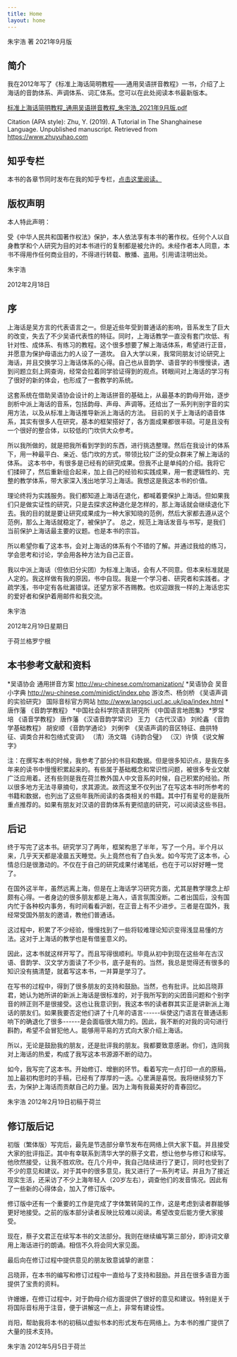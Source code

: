 ```yaml
---
title: Home
layout: home
---
```


朱宇浩 著
2021年9月版

## 简介

我在2012年写了《标准上海话简明教程——通用吴语拼音教程》一书，介绍了上海话的音韵体系、声调体系、词汇体系。您可以在此处阅读本书最新版本。

[标准上海话简明教程_通用吴语拼音教程_朱宇浩_2021年9月版.pdf](https://github.com/forFudan/shanghainese-tutorial/blob/main/%E6%A0%87%E5%87%86%E4%B8%8A%E6%B5%B7%E8%AF%9D%E7%AE%80%E6%98%8E%E6%95%99%E7%A8%8B_%E9%80%9A%E7%94%A8%E5%90%B4%E8%AF%AD%E6%8B%BC%E9%9F%B3%E6%95%99%E7%A8%8B_%E6%9C%B1%E5%AE%87%E6%B5%A9_2021%E5%B9%B49%E6%9C%88%E7%89%88.pdf)

Citation (APA style): Zhu, Y. (2019). A Tutorial in The Shanghainese Language. Unpublished manuscript. Retrieved from https://www.zhuyuhao.com

## 知乎专栏

本书的各章节同时发布在我的知乎专栏，[点击这里阅读。](https://www.zhihu.com/column/c_1621352649865043968)

## 版权声明

本人特此声明：

受《中华人民共和国著作权法》保护，本人依法享有本书的著作权。任何个人以自身教学和个人研究为目的对本书进行的复制都是被允许的。未经作者本人同意，本书不得用作任何商业目的，不得进行转载、散播、盗用。引用请注明出处。

朱宇浩

2012年2月18日

## 序

上海话是吴方言的代表语言之一。但是近些年受到普通话的影响，音系发生了巨大的改变，失去了不少吴语代表性的特征。同时，上海话教学一直没有套门坎低、有针对性、成体系、有练习的教程。这个很多想要了解上海话体系，希望进行正音，并愿意为保护母语出力的人设了一道坎。
自入大学以来，我常同朋友讨论研究上海话，并且交换学习上海话体系的心得。自己也从音韵学、语音学的书慢慢读，遇到问题立刻上网查询，经常会拉着同学验证得到的观点。转眼间对上海话的学习有了很好的新的体会，也形成了一套教学的系统。

这套系统在借助吴语协会设计的上海话拼音的基础上，从最基本的韵母开始，逐步剖析中派上海话的音系，包括韵母、声母、声调等。还给出了一系列判别字音的实用方法，以及从标准上海话推导新派上海话的方法。
目前的关于上海话的语音体系，其实有很多人在研究，基本的框架搭好了，各方面成果都很丰硕。可是且没有一个很好的整合体，以较低的门坎供大众参考。

所以我所做的，就是把我所看到学到的东西，进行挑选整理。然后在我设计的体系下，用一种最平白、亲近、低门坎的方式，带领比较广泛的受众群来了解上海话的体系。
这本书中，有很多是已经有的研究成果。但我不止是单纯的介绍。我将它们揉碎了，然后重新组合起来，加上自己的经验和实践成果，用一套逻辑性的、完整的教学体系，带大家深入浅出地学习上海话。我想这是我这本书的价值。

理论终将为实践服务。我们都知道上海话在退化，都喊着要保护上海话。但如果我们只是做实证性的研究，只是去探求这种退化是怎样的，那上海话就会继续退化下去。我的目的就是要让研究成果成为一种大家知晓的范例，然后大家都去遵从这个范例，那么上海话就稳定了，被保护了。
总之，规范上海话发音与书写，是我们当前保护上海话最主要的议题。也是本书的宗旨。

所以希望你看了这本书，会对上海话的体系有个不错的了解。并通过我给的练习，学会思考和讨论，学会用各种方法为自己正音。

我以中派上海话（但依旧分尖团）为标准上海话，会有人不同意。但本来标准就是人定的。我这样做有我的原因，书中自现。我是一个学习者、研究者和实践者。才疏学浅，书中定有各纰漏错误。还望方家不吝赐教。也欢迎跟我一样的上海话忠实的爱好者和保护着用邮件和我交流。

朱宇浩

2012年2月19日星期日

于荷兰格罗宁根

## 本书参考文献和资料

*吴语协会 通用拼音方案 http://wu-chinese.com/romanization/
*吴语协会 吴音小字典 http://wu-chinese.com/minidict/index.php
游汝杰、杨剑桥 《吴语声调的实验研究》
国际音标官方网站 http://www.langsci.ucl.ac.uk/ipa/index.html
*唐作藩 《音韵学教程》
*中国社会科学院语言研究所 《中国语言地图集》
*罗常培 《语音学教程》
唐作藩 《汉语音韵学常识》
王力 《古代汉语》
刘纶鑫 《音韵学基础教程》
胡安顺 《音韵学通论》
刘俐李 《吴语声调的音区特征、曲拱特征、调类合并和包络式变调》
（清）汤文璐 《诗韵合璧》
（汉）许慎 《说文解字》

注：在撰写本书的时候，我参考了部分的书目和数据。但是很多知识点，是我在多年来的读书中慢慢积累起来的。有些属于基础概念和常识性问题，被很多专业文献广泛应用着。还有些则是我在荷兰教外国人中文音系的时候，自己积累的经验。所以很多地方无法寻章摘句，求其源流。故而这里不仅列出了在写这本书时所参考的书籍和数据，也列出了这些年我所阅读的各类相关的书籍。其中打有星号的是我所重点推荐的。如果有朋友对汉语的音韵体系有更彻底的研究，可以阅读这些书目。

## 后记

终于写完了这本书。研究学习了两年，框架构思了半年，写了一个月。半个月以来，几乎天天都是凌晨五天睡觉。头上竟然也有了白头发。如今写完了这本书，心情总归是很激动的。不仅在于自己的研究成果付诸笔纸，也在于可以好好睡一觉了。

在国外这半年，虽然远离上海，但是在上海话学习研究方面，尤其是教学理念上却颇有心得。一者身边的很多朋友都是上海人，语言氛围没断。二者出国后，没有国内忙于各种校内事务，有时间看看沪剧，在正音上有不少进步。三者是在国外，我经常受国外朋友的邀请，教他们普通话。

这过程中，积累了不少经验，慢慢找到了一些将较难理论知识变得浅显易懂的方法。这对于上海话的教学也是有借鉴意义的。

因此，这本书就这样开写了。而且写得很顺利。毕竟从初中到现在这些年在古汉语、音韵学、汉文学方面读了不少书，底子是有的。当然，我总是觉得还有很多的知识没有搞清楚，就着写这本书，一并算是学习了。

在写书的过程中，得到了很多朋友的支持和鼓励。当然，也有批评。比如吕晓菲君，她认为她所讲的新派上海话是很标准的，对于我所写到的尖团音问题和个别字音的辨正则不是很接受。这也让我意识到，我这本书的读者群其实正是讲新派上海话的朋友们。如果我要否定他们讲了十几年的语言------纵使这门语言在普通话影响下的确退化了很多------是会面临很大阻力的。因此，我不断的对我的词句进行斟酌，希望不会冒犯他人。能够用平易的方式向大家介绍上海话。

所以，无论是鼓励我的朋友，还是批评我的朋友。我都要致意感谢。你们，连同我对上海话的热爱，构成了我写这本书源源不断的动力。

如今，我写完了这本书。开始修订、增删的环节。看着写完一点打印一点的原稿，加上最初构思时的手稿，已经有了厚厚的一迭。心里满是喜悦。我将继续努力下去，为保护上海话而贡献自己的力量。因为上海有我最美好的青春回忆。

朱宇浩
2012年2月19日初稿于荷兰

## 修订版后记

初版（繁体版）写完后，最先是节选部分章节发布在网络上供大家下载。并且接受大家的批评指正。其中有幸联系到清华大学的蔡子文君，想让他参与修订和续写。他欣然接受，让我不胜欢欣。在几个月中，我自己陆续进行了更订，同时也受到了不少的意见和建议。对于其中的很多意见，我又进行了一系列考证。并且为了接近现实生活，还采访了不少上海年轻人（20岁左右），调查他们的发音情况。因此有了一些新的心得体会，加入了修订版中。

修订版中还有一个重要的工作是完成了字体繁转简的工作，这是考虑到读者群能够更好地接受。之前的版本部分读者反映比较难以阅读。希望改变后能方便大家接受。

现在，蔡子文君正在续写本书的文法部分。我则在继续编写第三部分，即诗词文章用上海话进行的朗诵。相信不久将会同大家见面。

最后向在修订过程中提供意见的朋友致意诚挚的谢意：

吕晓菲，在本书的编写和修订过程中一直给与了支持和鼓励。并且在很多语音方面提供了宝贵的资料。

许姗姗，在修订过程中，对于韵母介绍方面提供了很好的意见和建议。特别是关于将国际音标用于注音，便于讲解这一点上，非常有建设性。

肖阳，帮助我将本书的初稿以虚拟书本的形式发布在网络上。为本书的推广提供了大量的技术支持。

朱宇浩
2012年5月5日于荷兰
